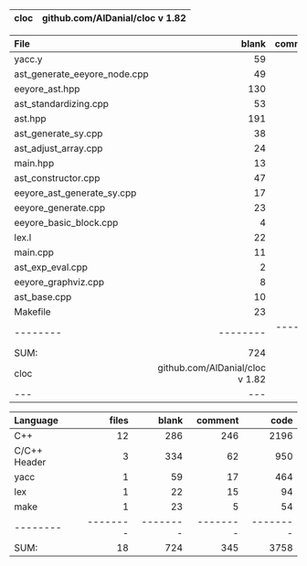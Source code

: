 cloc|github.com/AlDanial/cloc v 1.82
--- | ---

File|blank|comment|code
:-------|-------:|-------:|-------:
yacc.y|59|17|464
ast_generate_eeyore_node.cpp|49|107|450
eeyore_ast.hpp|130|15|421
ast_standardizing.cpp|53|50|397
ast.hpp|191|44|318
ast_generate_sy.cpp|38|30|274
ast_adjust_array.cpp|24|28|259
main.hpp|13|3|211
ast_constructor.cpp|47|0|209
eeyore_ast_generate_sy.cpp|17|3|116
eeyore_generate.cpp|23|5|111
eeyore_basic_block.cpp|4|15|97
lex.l|22|15|94
main.cpp|11|1|90
ast_exp_eval.cpp|2|0|71
eeyore_graphviz.cpp|8|4|63
ast_base.cpp|10|3|59
Makefile|23|5|54
--------|--------|--------|--------
SUM:|724|345|3758
cloc|github.com/AlDanial/cloc v 1.82
--- | ---

Language|files|blank|comment|code
:-------|-------:|-------:|-------:|-------:
C++|12|286|246|2196
C/C++ Header|3|334|62|950
yacc|1|59|17|464
lex|1|22|15|94
make|1|23|5|54
--------|--------|--------|--------|--------
SUM:|18|724|345|3758

